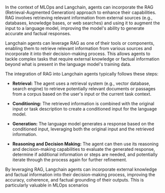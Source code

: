 In the context of MLOps and Langchain, agents can incorporate the RAG (Retrieval-Augmented Generation) approach to enhance their capabilities. RAG involves retrieving relevant information from external sources (e.g., databases, knowledge bases, or web searches) and using it to augment the input to a language model, improving the model's ability to generate accurate and factual responses.

Langchain agents can leverage RAG as one of their tools or components, enabling them to retrieve relevant information from various sources and incorporate it into their decision-making process. This allows agents to tackle complex tasks that require external knowledge or factual information beyond what is present in the language model's training data.

The integration of RAG into Langchain agents typically follows these steps:

- **Retrieval:** The agent uses a retrieval system (e.g., vector database, search engine) to retrieve potentially relevant documents or passages from a corpus based on the user's input or the current task context.
  
- **Conditioning:** The retrieved information is combined with the original input or task description to create a conditioned input for the language model.
  
- **Generation:** The language model generates a response based on the conditioned input, leveraging both the original input and the retrieved information.
  
- **Reasoning and Decision Making:** The agent can then use its reasoning and decision-making capabilities to evaluate the generated response, determine if additional information or steps are needed, and potentially iterate through the process again for further refinement.

By leveraging RAG, Langchain agents can incorporate external knowledge and factual information into their decision-making process, improving the accuracy, coherence, and factual grounding of their outputs. This is particularly valuable in MLOps scenarios
